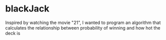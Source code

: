# blackJack
Inspired by watching the movie "21", I wanted to program an algorithm that calculates the relationship between probability of winning and how hot the deck is 
